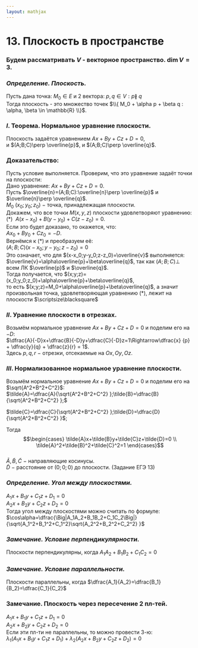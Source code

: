 ```yaml
---  
layout: mathjax  
---  
```

  
# 13. Плоскость в пространстве  
  
### Будем рассматривать $V$ - векторное пространство. $\dim V=3$.  
  
### *Определение. Плоскость.*  
Пусть дана точка: $M_0 \in E$ и 2 вектора: $p,q\in V:p\not\parallel~q$  
Тогда плоскость - это множество точек  $\\{ M_0 + \alpha p + \beta q : \alpha, \beta \in \mathbb{R} \\}$.  
  
### $I.$ Теорема. Нормальное уравнение плоскости.  
Плоскость задаётся уравнением $Ax+By+Cz+D=0$,  
и $(A;B;C)\perp \overline{p}$, и $(A;B;C)\perp \overline{q}$.  
  
### Доказательство:  
Пусть условие выполняется. Проверим, что это уравнение задаёт точки на плоскости:  
Дано уравнение: $Ax+By+Cz+D=0$.  
Пусть $\overline{n}=(A;B;C):\overline{n}\perp \overline{p}$ и $\overline{n}\perp \overline{q}$.  
$M_0~(x_0;y_0;z_0)~-~$точка, принадлежащая плоскости.  
Докажем, что все точки $M(x,y,z)$ плоскости удовлетворяют уравнению:  
$( * ) ~ ~A(x-x_0)+B(y-y_0)+C(z-z_0)=0$.  
Если это будет доказано, то окажется, что:  
$Ax_0+By_0+Cz_0=-D$.  
Вернёмся к $( * )$ и преобразуем её:  
$(A;B;C)(x-x_0;y-y_0;z-z_0)=0$  
Это означает, что для $(x-x_0;y-y_0;z-z_0)=\overline{v}$ выполняется:  
$\overline{v}=\alpha\overline{p}+\beta\overline{q}$, так как $(A;B;C)\perp$ всем ЛК $\overline{p}$ и $\overline{q}$.  
Тогда получается, что $(x;y;z)=(x_0;y_0;z_0)+\alpha\overline{p}+\beta\overline{q}$,  
то есть $(x;y;z)=M_0+\alpha\overline{p}+\beta\overline{q}$, а значит произвольная точка, удовлетворяющая уравнению $( * )$, лежит на плоскости  $\scriptsize\blacksquare$  
  
### $II.$ Уравнение плоскости в отрезках.  
Возьмём нормальное уравнение $Ax+By+Cz+D=0$ и поделим его на $-D$:  
$\dfrac{A}{-D}x+\dfrac{B}{-D}y+\dfrac{C}{-D}z=1\Rightarrow\dfrac{x} {p} + \dfrac{y}{q} + \dfrac{z}{r} = 1$.  
Здесь $p,q,r~-~$отрезки, отсекаемые на $Ox,Oy,Oz$.  
  
### $III.$ Нормализованное нормальное уравнение плоскости.  
Возьмём нормальное уравнение $Ax+By+Cz+D=0$ и поделим его на $\sqrt{A^2+B^2+C^2}$:  
$\tilde{A}=\dfrac{A}{\sqrt{A^2+B^2+C^2} };\tilde{B}=\dfrac{B}{\sqrt{A^2+B^2+C^2} };$  
  
$\tilde{C}=\dfrac{C}{\sqrt{A^2+B^2+C^2} };\tilde{D}=\dfrac{D}{\sqrt{A^2+B^2+C^2} }$;  
  
Тогда $$\begin{cases}  
\tilde{A}x+\tilde{B}y+\tilde{C}z+\tilde{D}=0  
\\  
\tilde{A}^2+\tilde{B}^2+\tilde{C}^2=1  
\end{cases}$$  
$\tilde{A},\tilde{B},\tilde{C}~-~$направляющие косинусы.  
$\tilde{D}~-~$расстояние от $(0;0;0)$ до плоскости. (Задание ЕГЭ 13)  
  
### *Определение. Угол между плоскостями.*  
$A_1x+B_1y+C_1z+D_1=0$  
$A_2x+B_2y+C_2z+D_2=0$  
Тогда угол между плоскостями можно считать по формуле:  
$\cos\alpha=\dfrac{\Big|A_1A_2+B_1B_2+C_1C_2\Big|}{\sqrt{A_1^2+B_1^2+C_1^2}\sqrt{A_2^2+B_2^2+C_2^2} }$  
  
### *Замечание. Условие перпендикулярности.*  
Плоскости перпендикулярны, когда $A_1A_2+B_1B_2+C_1C_2=0$  
  
### *Замечание. Условие параллельности.*  
Плоскости параллельны, когда $\dfrac{A_1}{A_2}=\dfrac{B_1}{B_2}=\dfrac{C_1}{C_2}$  
  
### Замечание. Плоскость через пересечение 2 пл-тей.  
$A_1x+B_1y+C_1z+D_1=0$  
$A_2x+B_2y+C_2z+D_2=0$  
Если эти пл-ти не параллельны, то можно провести 3-ю:  
$\lambda_1(A_1x+B_1y+C_1z+D_1)+\lambda_2(A_2x+B_2y+C_2z+D_2)=0$  
